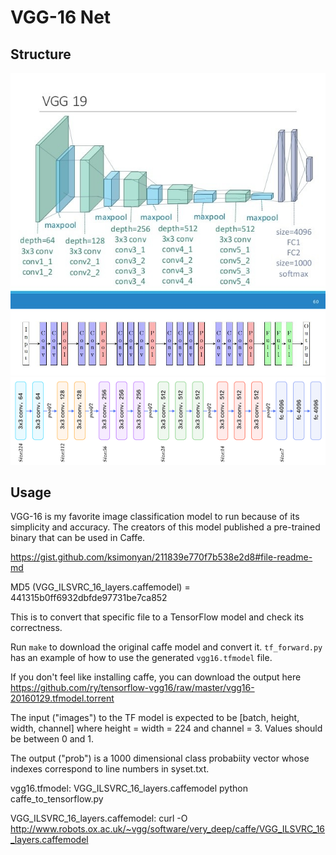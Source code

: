 # VGG-16 Net

## Structure
<div align="center">
<img src="https://github.com/Louis24/VGGNet/blob/master/VGG19.png">
</div>

<div align="center">
<img src="https://github.com/Louis24/VGGNet/blob/master/VGG16.png">
</div>

<div align="center">
<img src="https://github.com/Louis24/VGGNet/blob/master/VGG%2016.png">
</div>

## Usage

VGG-16 is my favorite image classification model to run 
because of its simplicity and accuracy. The creators of this model 
published a pre-trained binary that can be used in Caffe.

https://gist.github.com/ksimonyan/211839e770f7b538e2d8#file-readme-md

MD5 (VGG_ILSVRC_16_layers.caffemodel) = 441315b0ff6932dbfde97731be7ca852

This is to convert that specific file to a TensorFlow model and check
its correctness.

Run `make` to download the original caffe model and convert it.
`tf_forward.py` has an example of how to use the generated `vgg16.tfmodel`
file.

If you don't feel like installing caffe, you can download the output here 
https://github.com/ry/tensorflow-vgg16/raw/master/vgg16-20160129.tfmodel.torrent

The input ("images") to the TF model is expected to be [batch, height, width, channel]
where height = width = 224 and channel = 3. Values should be between 0 and 1.

The output ("prob") is a 1000 dimensional class probabiity vector whose indexes
correspond to line numbers in syset.txt.


vgg16.tfmodel: VGG_ILSVRC_16_layers.caffemodel
	python caffe_to_tensorflow.py

VGG_ILSVRC_16_layers.caffemodel:
	curl -O http://www.robots.ox.ac.uk/~vgg/software/very_deep/caffe/VGG_ILSVRC_16_layers.caffemodel
